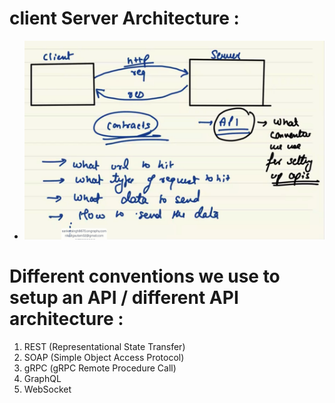 # client Server Architecture :

-   ![client-server-architecture](../../Images/client-server-architecture.png)

# Different conventions we use to setup an API / different API architecture :

1. REST (Representational State Transfer)
2. SOAP (Simple Object Access Protocol)
3. gRPC (gRPC Remote Procedure Call)
4. GraphQL
5. WebSocket
